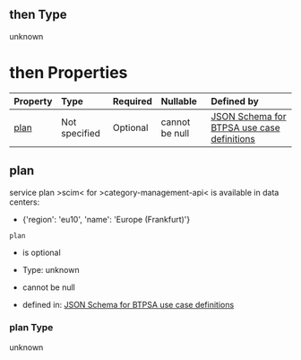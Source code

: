 ## then Type

unknown

# then Properties

| Property      | Type          | Required | Nullable       | Defined by                                                                                                                                                                                                                                      |
| :------------ | :------------ | :------- | :------------- | :---------------------------------------------------------------------------------------------------------------------------------------------------------------------------------------------------------------------------------------------- |
| [plan](#plan) | Not specified | Optional | cannot be null | [JSON Schema for BTPSA use case definitions](btpsa-usecase-properties-services-items-allof-1-then-allof-20-then-allof-0-then-properties-plan.md "undefined#/properties/services/items/allOf/1/then/allOf/20/then/allOf/0/then/properties/plan") |

## plan

service plan >scim< for >category-management-api< is available in data centers:

*   {'region': 'eu10', 'name': 'Europe (Frankfurt)'}

`plan`

*   is optional

*   Type: unknown

*   cannot be null

*   defined in: [JSON Schema for BTPSA use case definitions](btpsa-usecase-properties-services-items-allof-1-then-allof-20-then-allof-0-then-properties-plan.md "undefined#/properties/services/items/allOf/1/then/allOf/20/then/allOf/0/then/properties/plan")

### plan Type

unknown
